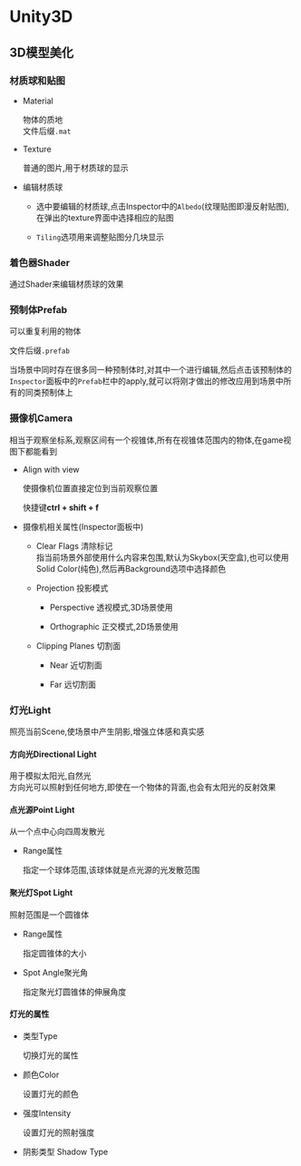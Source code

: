 # Unity3D    

## 3D模型美化     

### 材质球和贴图   

* Material     

    物体的质地      
    文件后缀`.mat`    

* Texture    

    普通的图片,用于材质球的显示    

* 编辑材质球    
 
    * 选中要编辑的材质球,点击Inspector中的`Albedo`(纹理贴图即漫反射贴图),在弹出的texture界面中选择相应的贴图   

    * `Tiling`选项用来调整贴图分几块显示    


### 着色器Shader   

通过Shader来编辑材质球的效果      


### 预制体Prefab    

可以重复利用的物体     
 
文件后缀`.prefab`      

当场景中同时存在很多同一种预制体时,对其中一个进行编辑,然后点击该预制体的`Inspector`面板中的`Prefab`栏中的apply,就可以将刚才做出的修改应用到场景中所有的同类预制体上      


### 摄像机Camera    

相当于观察坐标系,观察区间有一个视锥体,所有在视锥体范围内的物体,在game视图下都能看到   

* Align with view   

    使摄像机位置直接定位到当前观察位置    

    快捷键**ctrl + shift + f**    

* 摄像机相关属性(Inspector面板中)      

    * Clear Flags 清除标记   
        指当前场景外部使用什么内容来包围,默认为Skybox(天空盒),也可以使用Solid Color(纯色),然后再Background选项中选择颜色    

    * Projection 投影模式    

        * Perspective 透视模式,3D场景使用   

        * Orthographic 正交模式,2D场景使用      

    * Clipping Planes 切割面   

        * Near 近切割面   

        * Far  远切割面   


### 灯光Light   

照亮当前Scene,使场景中产生阴影,增强立体感和真实感     

#### 方向光Directional Light   

用于模拟太阳光,自然光    
方向光可以照射到任何地方,即使在一个物体的背面,也会有太阳光的反射效果       

#### 点光源Point Light   

从一个点中心向四周发散光     

* Range属性    

    指定一个球体范围,该球体就是点光源的光发散范围    

#### 聚光灯Spot Light   

照射范围是一个圆锥体     

* Range属性   

    指定圆锥体的大小     

* Spot Angle聚光角    

    指定聚光灯圆锥体的伸展角度  

#### 灯光的属性   

* 类型Type     

    切换灯光的属性   

* 颜色Color   

    设置灯光的颜色   

* 强度Intensity     

    设置灯光的照射强度    

* 阴影类型 Shadow Type     

